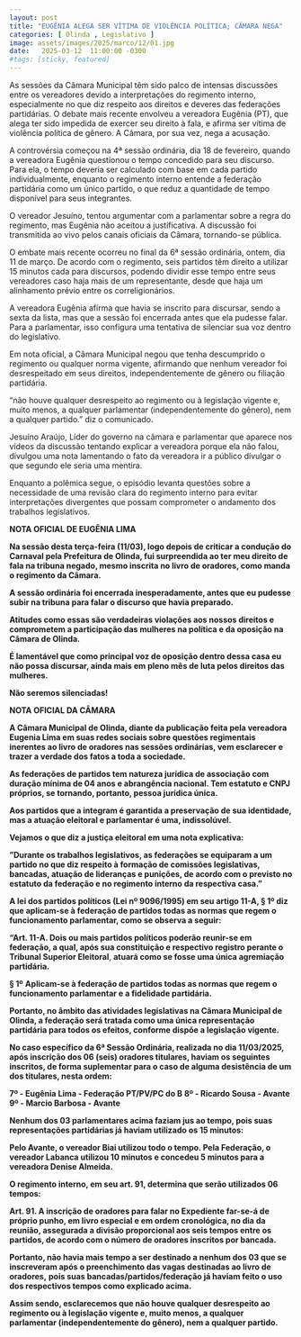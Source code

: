 ```yaml
---
layout: post
title: "EUGÊNIA ALEGA SER VÍTIMA DE VIOLÊNCIA POLÍTICA; CÂMARA NEGA"
categories: [ Olinda , Legislativo ]
image: assets/images/2025/marco/12/01.jpg
date:   2025-03-12  11:00:00 -0300
#tags: [sticky, featured]
---
```

As sessões da Câmara Municipal têm sido palco de intensas discussões entre os vereadores devido a interpretações do regimento interno, especialmente no que diz respeito aos direitos e deveres das federações partidárias. O debate mais recente envolveu a vereadora Eugênia (PT), que alega ter sido impedida de exercer seu direito à fala, e afirma ser vítima de violência política de gênero. A Câmara, por sua vez, nega a acusação.

A controvérsia começou na 4ª sessão ordinária, dia 18 de fevereiro, quando a vereadora Eugênia questionou o tempo concedido para seu discurso. Para ela, o tempo deveria ser calculado com base em cada partido individualmente, enquanto o regimento interno entende a federação partidária como um único partido, o que reduz a quantidade de tempo disponível para seus integrantes.

O vereador Jesuíno, tentou argumentar com a parlamentar sobre a regra do regimento, mas Eugênia não aceitou a justificativa. A discussão foi transmitida ao vivo pelos canais oficiais da Câmara, tornando-se pública.

O embate mais recente ocorreu no final da 6ª sessão ordinária, ontem, dia 11 de março. De acordo com o regimento, seis partidos têm direito a utilizar 15 minutos cada para discursos, podendo dividir esse tempo entre seus vereadores caso haja mais de um representante, desde que haja um alinhamento prévio entre os correligionários.

A vereadora Eugênia afirma que havia se inscrito para discursar, sendo a sexta da lista, mas que a sessão foi encerrada antes que ela pudesse falar. Para a parlamentar, isso configura uma tentativa de silenciar sua voz dentro do legislativo.

Em nota oficial, a Câmara Municipal negou que tenha descumprido o regimento ou qualquer norma vigente, afirmando que nenhum vereador foi desrespeitado em seus direitos, independentemente de gênero ou filiação partidária.

“não houve qualquer desrespeito ao regimento ou à legislação vigente e, muito menos, a qualquer parlamentar (independentemente do gênero), nem a qualquer partido.” diz o comunicado.

Jesuíno Araújo, Líder do governo na câmara e parlamentar que aparece nos vídeos da discussão tentando explicar a vereadora porque ela não falou, divulgou uma nota lamentando o fato da vereadora ir a público divulgar o que segundo ele seria uma mentira.

Enquanto a polêmica segue, o episódio levanta questões sobre a necessidade de uma revisão clara do regimento interno para evitar interpretações divergentes que possam comprometer o andamento dos trabalhos legislativos.

**NOTA OFICIAL DE EUGÊNIA LIMA**

**Na sessão desta terça-feira (11/03), logo depois de criticar a condução do Carnaval pela Prefeitura de Olinda, fui surpreendida ao ter meu direito de fala na tribuna negado, mesmo inscrita no livro de oradores, como manda o regimento da Câmara.**

**A sessão ordinária foi encerrada inesperadamente, antes que eu pudesse subir na tribuna para falar o discurso que havia preparado.**

**Atitudes como essas são verdadeiras violações aos nossos direitos e comprometem a participação das mulheres na política e da oposição na Câmara de Olinda.**

**É lamentável que como principal voz de oposição dentro dessa casa eu não possa discursar, ainda mais em pleno mês de luta pelos direitos das mulheres.**

**Não seremos silenciadas!**

**NOTA OFICIAL DA CÂMARA**

**A Câmara Municipal de Olinda, diante da publicação feita pela vereadora Eugenia Lima em suas redes sociais sobre questões regimentais inerentes ao livro de oradores nas sessões ordinárias, vem esclarecer e trazer a verdade dos fatos a toda a sociedade.**

**As federações de partidos tem natureza jurídica de associação com duração mínima de 04 anos e abrangência nacional.
Tem estatuto e CNPJ próprios, se tornando, portanto, pessoa jurídica única.**

**Aos partidos que a integram é garantida a preservação de sua identidade, mas a atuação eleitoral e parlamentar é uma, indissolúvel.**

**Vejamos o que diz a justiça eleitoral em uma nota explicativa:**

**”Durante os trabalhos legislativos, as federações se equiparam a um partido no que diz respeito à formação de comissões legislativas, bancadas, atuação de lideranças e punições, de acordo com o previsto no estatuto da federação e no regimento interno da respectiva casa.”**

**A lei dos partidos políticos (Lei nº 9096/1995) em seu artigo 11-A, § 1º diz que aplicam-se à federação de partidos todas as normas que regem o funcionamento parlamentar, como se observa a seguir:**

**“Art. 11-A. Dois ou mais partidos políticos poderão reunir-se em federação, a qual, após sua constituição e respectivo registro perante o Tribunal Superior Eleitoral**, **atuará como se fosse uma única agremiação partidária.**

**§ 1º** **Aplicam-se à federação de partidos todas as normas que regem o funcionamento parlamentar e a fidelidade partidária.**

**Portanto, no âmbito das atividades legislativas na Câmara Municipal de Olinda, a federação será tratada como uma única representação partidária para todos os efeitos, conforme dispõe a legislação vigente.**

**No caso específico da 6ª Sessão Ordinária, realizada no dia 11/03/2025, após inscrição dos 06 (seis) oradores titulares, haviam os seguintes inscritos, de forma suplementar para o caso de alguma desistência de um dos titulares, nesta ordem:**

**7º - Eugênia Lima - Federação PT/PV/PC do B
8º - Ricardo Sousa - Avante
9º - Marcio Barbosa - Avante**

**Nenhum dos 03 parlamentares acima faziam jus ao tempo, pois suas representações partidárias já haviam utilizado os 15 minutos:**

**Pelo Avante, o vereador Biai utilizou todo o tempo.
Pela Federação, o vereador Labanca utilizou 10 minutos e concedeu 5 minutos para a vereadora Denise Almeida.**

**O regimento interno, em seu art. 91, determina que serão utilizados 06 tempos:**

**Art. 91. A inscrição de oradores para falar no Expediente far-se-á de próprio 
punho, em livro especial e em ordem cronológica, no dia da reunião, assegurada a  divisão proporcional aos **seis tempos entre os partidos**, de acordo com o número de  oradores inscritos por bancada.**

**Portanto, não havia mais tempo a ser destinado a nenhum dos 03 que se inscreveram após o preenchimento das vagas destinadas ao livro de oradores,** **pois suas bancadas/partidos/federação já haviam feito o uso dos respectivos tempos como explicado acima.**

**Assim sendo, esclarecemos que não houve qualquer desrespeito ao regimento ou à legislação vigente e, muito menos, a qualquer parlamentar (independentemente do gênero), nem a qualquer partido.**
